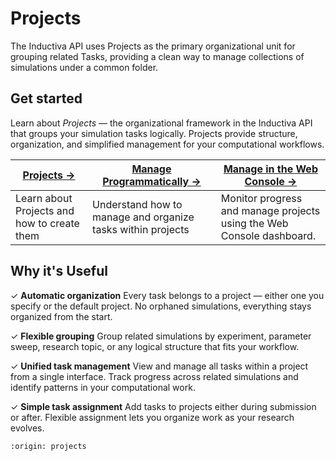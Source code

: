 # Projects

The Inductiva API uses Projects as the primary organizational unit for grouping related Tasks, providing a clean way to manage collections of simulations under a common folder.


## Get started
Learn about _Projects_ — the organizational framework in the Inductiva API that groups your simulation tasks logically. Projects provide structure, organization, and simplified management for your computational workflows.

| **[Projects →](projects.md)** | **[Manage Programmatically →](manage-projects.md)** | **[Manage in the Web Console →](visualize-projects.md)** |
|---|---|---|
| Learn about Projects and how to create them | Understand how to manage and organize tasks within projects | Monitor progress and manage projects using the Web Console dashboard. |

## Why it's Useful
✓ **Automatic organization** Every task belongs to a project — either one you specify or the default project. No orphaned simulations, everything stays organized from the start.

✓ **Flexible grouping** Group related simulations by experiment, parameter sweep, research topic, or any logical structure that fits your workflow.

✓ **Unified task management** View and manage all tasks within a project from a single interface. Track progress across related simulations and identify patterns in your computational work.

✓ **Simple task assignment** Add tasks to projects either during submission or after. Flexible assignment lets you organize work as your research evolves.

```{banner}
:origin: projects
```